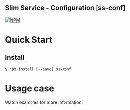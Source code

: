 ## Slim Service - Configuration [ss-conf]

[![NPM](https://nodei.co/npm/ss-conf.png?downloads=true)](https://nodei.co/npm/ss-conf/)

# Quick Start

## Install

```shell
$ npm install [--save] ss-conf
```

# Usage case
Watch examples for more information.

